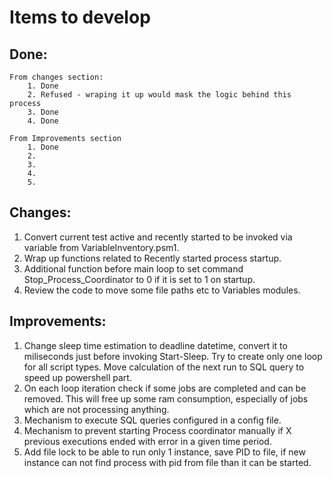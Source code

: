 # Items to develop
## Done:
    From changes section:
        1. Done
        2. Refused - wraping it up would mask the logic behind this process
        3. Done
        4. Done
    
    From Improvements section
        1. Done
        2.
        3.
        4.
        5.


## Changes:
1. Convert current test active and recently started to be invoked via variable from VariableInventory.psm1.
2. Wrap up functions related to Recently started process startup.
3. Additional function before main loop to set command Stop_Process_Coordinator to 0 if it is set to 1 on startup.
4. Review the code to move some file paths etc to Variables modules.

## Improvements:
1. Change sleep time estimation to deadline datetime, convert it to miliseconds just before invoking Start-Sleep. Try to create only one loop for all script types. Move calculation of the next run to SQL query to speed up powershell part.
2. On each loop iteration check if some jobs are completed and can be removed. This will free up some ram consumption, especially of jobs which are not processing anything.
3. Mechanism to execute SQL queries configured in a config file.
4. Mechanism to prevent starting Process coordinator manually if X previous executions ended with error in a given time period.
5. Add file lock to be able to run only 1 instance, save PID to file, if new instance can not find process with pid from file than it can be started.
